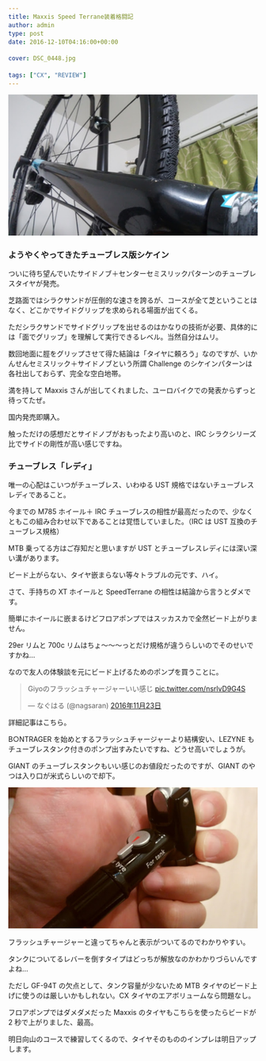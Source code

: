 ```yaml
---
title: Maxxis Speed Terrane装着格闘記
author: admin
type: post
date: 2016-12-10T04:16:00+00:00

cover: DSC_0448.jpg

tags: ["CX", "REVIEW"]
---
```


![image](./DSC_0448.jpg)

### ようやくやってきたチューブレス版シケイン

ついに待ち望んでいたサイドノブ＋センターセミスリックパターンのチューブレスタイヤが発売。

<AmazonLinkBox url="http://www.amazon.co.jp/exec/obidos/ASIN/B01M8LR2G6/gensobunya-22/ref=nosim/" />

芝路面ではシラクサンドが圧倒的な速さを誇るが、コースが全て芝ということはなく、どこかでサイドグリップを求められる場面が出てくる。

ただシラクサンドでサイドグリップを出せるのはかなりの技術が必要、具体的には「面でグリップ」を理解して実行できるレベル。当然自分はムリ。

数回地面に脛をグリップさせて得た結論は「タイヤに頼ろう」なのですが、いかんせんセミスリック＋サイドノブという所謂 Challenge のシケインパターンは各社出しておらず、完全な空白地帯。

満を持して Maxxis さんが出してくれました、ユーロバイクでの発表からずっと待ってたぜ。

国内発売即購入。

触っただけの感想だとサイドノブがおもったより高いのと、IRC シラクシリーズ比でサイドの剛性が高い感じですね。

### チューブレス「レディ」

唯一の心配はこいつがチューブレス、いわゆる UST 規格ではないチューブレスレディであること。

今までの M785 ホイール＋ IRC チューブレスの相性が最高だったので、少なくともこの組み合わせ以下であることは覚悟していました。（IRC は UST 互換のチューブレス規格）

MTB 乗ってる方はご存知だと思いますが UST とチューブレスレディには深い深い溝があります。

ビード上がらない、タイヤ嵌まらない等々トラブルの元です、ハイ。

さて、手持ちの XT ホイールと SpeedTerrane の相性は結論から言うとダメです。

簡単にホイールに嵌まるけどフロアポンプではスッカスカで全然ビード上がりません。

29er リムと 700c リムはちょ～～～っとだけ規格が違うらしいのでそのせいですかね…

なので友人の体験談を元にビード上げるためのポンプを買うことに。

<blockquote class="twitter-tweet" data-lang="ja">
  <div dir="ltr" lang="ja">
    Giyoのフラッシュチャージャーいい感じ <a href="https://t.co/nsrlvD9G4S">pic.twitter.com/nsrlvD9G4S</a>
  </div>

  <p>
    — なぐはる (@nagsaran) <a href="https://twitter.com/nagsaran/status/801228599403495424">2016年11月23日</a>
  </p>
</blockquote>

詳細記事はこちら。

<LinkBox url="http://nagsaran.hatenablog.com/entry/2016/11/23/101332" />

B○NTRAGER を始めとするフラッシュチャージャーより結構安い、LEZYNE もチューブレスタンク付きのポンプ出すみたいですね、どうせ高いでしょうが。

GIANT のチューブレスタンクもいい感じのお値段だったのですが、GIANT のやつは入り口が米式らしいので却下。

![image](./DSC_0449.jpg)

フラッシュチャージャーと違ってちゃんと表示がついてるのでわかりやすい。

タンクについてるレバーを倒すタイプはどっちが解放なのかわかりづらいんですよね…

ただし GF-94T の欠点として、タンク容量が少ないため MTB タイヤのビード上げに使うのは厳しいかもしれない。CX タイヤのエアボリュームなら問題なし。

フロアポンプではダメダメだった Maxxis のタイヤもこちらを使ったらビードが 2 秒で上がりました、最高。

明日向山のコースで練習してくるので、タイヤそのもののインプレは明日アップします。

<AmazonLinkBox url="http://www.amazon.co.jp/exec/obidos/ASIN/B01JG277DA/gensobunya-22/ref=nosim/" />
